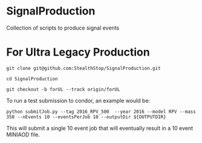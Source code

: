 # SignalProduction
Collection of scripts to produce signal events

# For Ultra Legacy Production

```
git clone git@github.com:StealthStop/SignalProduction.git

cd SignalProduction

git checkout -b forUL --track origin/forUL

```

To run a test submission to condor, an example would be:

```
python submitJob.py --tag 2016_RPV_500  --year 2016 --model RPV --mass 350 --nEvents 10 --eventsPerJob 10 --outputDir ${OUTPUTDIR}
```

This will submit a single 10 event job that will eventually result in a 10 event MINIAOD file.
